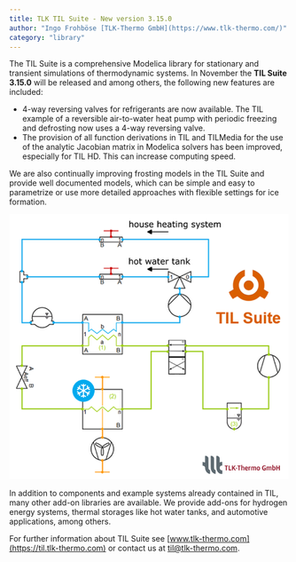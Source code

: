 ```yaml
---
title: TLK TIL Suite - New version 3.15.0
author: "Ingo Frohböse [TLK-Thermo GmbH](https://www.tlk-thermo.com/)"
category: "library"
---
```


The TIL Suite is a comprehensive Modelica library for stationary and transient simulations of thermodynamic systems. In November the **TIL Suite 3.15.0** will be released and among others, the following new features are included:
- 4-way reversing valves for refrigerants are now available. The TIL example of a reversible air-to-water heat pump with periodic freezing and defrosting now uses a 4-way reversing valve.
- The provision of all function derivations in TIL and TILMedia for the use of the analytic Jacobian matrix in Modelica solvers has been improved, especially for TIL HD. This can increase computing speed.

We are also continually improving frosting models in the TIL Suite and provide well documented models, which can be simple and easy to parametrize or use more detailed approaches with flexible settings for ice formation.

![tilsuite-model](tilsuite-model.png)

In addition to components and example systems already contained in TIL, many other add-on libraries are available. We provide add-ons for hydrogen energy systems, thermal storages like hot water tanks, and automotive applications, among others.


For further information about TIL Suite see [www.tlk-thermo.com](https://til.tlk-thermo.com) or contact us at [til@tlk-thermo.com](mailto:til@tlk-thermo.com).
